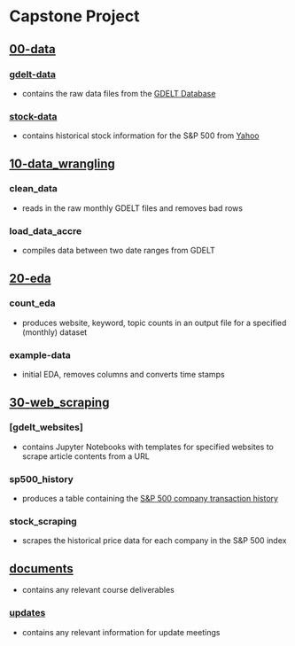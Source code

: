# Capstone Project

## [00-data](https://github.com/typaint/capstone/tree/main/00-data) 
### [gdelt-data]()
- contains the raw data files from the [GDELT Database]()
### [stock-data]() 
- contains historical stock information for the S&P 500 from [Yahoo]()

## [10-data_wrangling]()
### clean_data
- reads in the raw monthly GDELT files and removes bad rows 
### load_data_accre
- compiles data between two date ranges from GDELT

## [20-eda]()
### count_eda
- produces website, keyword, topic counts in an output file for a specified (monthly) dataset
### example-data 
- initial EDA, removes columns and converts time stamps

## [30-web_scraping]()
### [gdelt_websites]
- contains Jupyter Notebooks with templates for specified websites to scrape article contents from a URL
### sp500_history
- produces a table containing the [S&P 500 company transaction history](https://en.wikipedia.org/wiki/List_of_S%26P_500_companies) 
### stock_scraping
- scrapes the historical price data for each company in the S&P 500 index

## [documents]()
- contains any relevant course deliverables

### [updates]()
- contains any relevant information for update meetings
